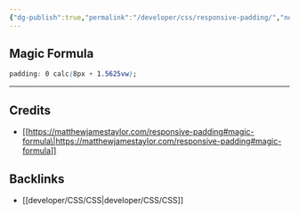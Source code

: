 ```yaml
---
{"dg-publish":true,"permalink":"/developer/css/responsive-padding/","noteIcon":""}
---
```



## Magic Formula

```css
padding: 0 calc(8px + 1.5625vw);
```

---

## Credits
- [[https://matthewjamestaylor.com/responsive-padding#magic-formula\|https://matthewjamestaylor.com/responsive-padding#magic-formula]]

## Backlinks
- [[developer/CSS/CSS\|developer/CSS/CSS]]